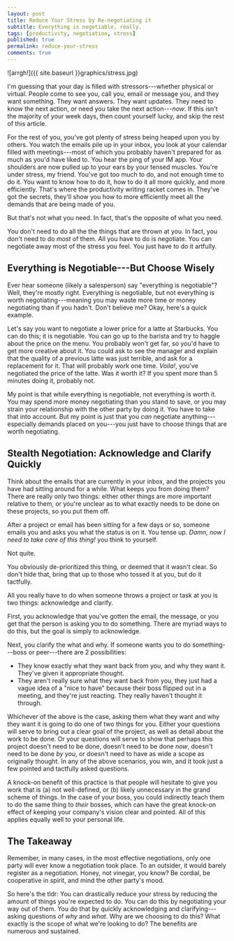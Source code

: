 ```yaml
---
layout: post
title: Reduce Your Stress by Re-negotiating it
subtitle: Everything is negotiable, really.
tags: [productivity, negotiation, stress]
published: true
permalink: reduce-your-stress
comments: true
---
```

![arrgh!]({{ site.baseurl }}graphics/stress.jpg)

I'm guessing that your day is filled with stressors---whether physical or virtual. People come to see you, call you, email or message you, and they want something. They want answers. They want updates. They need to know the next action, or need you take the next action---*now*. If this isn't the majority of your week days, then count yourself lucky, and skip the rest of this article.

For the rest of you, you've got plenty of stress being heaped upon you by others. You watch the emails pile up in your inbox, you look at your calendar filled with meetings---most of which you probably haven't prepared for as much as you'd have liked to. You hear the ping of your IM app. Your shoulders are now pulled up to your ears by your tensed muscles. You're under stress, my friend. You've got too much to do, and not enough time to do it. You want to know how to do it, how to do it all more quickly, and more efficiently. That's where the productivity writing racket comes in. They've got the secrets, they'll show you how to more efficiently meet all the demands that are being made of you. 

But that's not what you need. In fact, that's the opposite of what you need. 

You don't need to do all the the things that are thrown at you. In fact, you don't need to do *most* of them. All you have to do is negotiate. You can negotiate away most of the stress you feel. You just have to do it artfully. 

## Everything is Negotiable---But Choose Wisely

Ever hear someone (likely a salesperson) say "everything is negotiable"? Well, they're mostly right. Everything is negotiable, but not everything is worth negotiating---meaning you may waste more time or money negotiating than if you hadn't. Don't believe me? Okay, here's a quick example.

Let's say you want to negotiate a lower price for a latte at Starbucks. You can do this; it is negotiable. You can go up to the barista and try to haggle about the price on the menu. You probably won't get far, so you'd have to get more creative about it. You could ask to see the manager and explain that the quality of a previous latte was just terrible, and ask for a replacement for it. That will probably work one time. *Voila!*, you've negotiated the price of the latte. Was it worth it? If you spent more than 5 minutes doing it, probably not.

My point is that while everything is negotiable, not everything is worth it. You may spend more money negotiating than you stand to save, or you may strain your relationship with the other party by doing it. You have to take that into account. But my point is just that you *can* negotiate anything---especially demands placed on you---you just have to choose things that are worth negotiating.


## Stealth Negotiation: Acknowledge and Clarify Quickly

Think about the emails that are currently in your inbox, and the projects you have had sitting around for a while. What keeps you from doing them? There are really only two things: either other things are more important relative to them, or you're unclear as to what exactly needs to be done on these projects, so you put them off.

After a project or email has been sitting for a few days or so, someone emails you and asks you what the status is on it. You tense up. *Damn, now I need to take care of this thing!* you think to yourself.

Not quite. 

You obviously de-prioritized this thing, or deemed that it wasn't clear. So don't hide that, bring that up to those who tossed it at you, but do it tactfully.

All you really have to do when someone throws a project or task at you is two things: acknowledge and clarify.

First, you acknowledge that you've gotten the email, the message, or you get that the person is asking you to do something. There are myriad ways to do this, but the goal is simply to acknowledge.

Next, you clarify the what and why. If someone wants you to do something---boss or peer---there are 2 possibilities: 
- They know exactly what they want back from you, and why they want it. They've given it appropriate thought.
- They aren't really sure what they want back from you, they just had a vague idea of a "nice to have" because their boss flipped out in a meeting, and they're just reacting. They really haven't thought it through.

Whichever of the above is the case, asking them what they want and why they want it is going to do one of two things for you. Either your questions will serve to bring out a clear goal of the project, as well as detail about the work to be done. Or your questions will serve to show that perhaps this project doesn't need to be done, doesn't need to be done *now*, doesn't need to be done *by you*, or doesn't need to have as wide a scope as originally thought. In any of the above scenarios, you win, and it took just a few pointed and tactfully asked questions.

A knock-on benefit of this practice is that people will hesitate to give you work that is (a) not well-defined, or (b) likely unnecessary in the grand scheme of things. In the case of your boss, you could indirectly teach them to do the same thing to *their* bosses, which can have the great knock-on effect of keeping your company's vision clear and pointed. All of this applies equally well to your personal life. 


## The Takeaway

Remember, in many cases, in the most effective negotiations, only one party will ever know a negotiation took place. To an outsider, it would barely register as a negotiation. Honey, not vinegar, you know? Be cordial, be cooperative in spirit, and mind the other party's mood. 

So here's the tldr: You can drastically reduce your stress by reducing the amount of things you're expected to do. You can do this by negotiating your way out of them. You do that by quickly acknowledging and clarifying---asking questions of *why* and *what*. Why are we choosing to do this? What exactly is the scope of what we're looking to do? The benefits are numerous and sustained. 